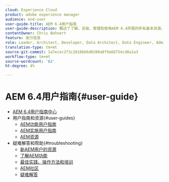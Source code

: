 ```yaml
---
cloud: Experience Cloud
product: adobe experience manager
audience: end-user
user-guide-title: AEM 6.4用户指南
user-guide-description: 概述了了解、安装、管理和使用AEM 6.4所需的所有基本资源。
contentOwner: Chris Bohnert
feature: 发行信息
role: Leader, Architect, Developer, Data Architect, Data Engineer, Administrator, Business Practitioner
translation-type: tm+mt
source-git-commit: 1a7ecec2f3c2618bb6d0280a8f9a66754cd8a1a3
workflow-type: tm+mt
source-wordcount: '62'
ht-degree: 4%

---
```



# AEM 6.4用户指南{#user-guide}

+ [AEM 6.4用户指南中心](home.md)
+ 用户指南和资源{#user-guides}
   + [AEM功能用户指南](capabilities.md)
   + [AEM实施用户指南](implementation.md)
   + [AEM资源](resources.md)
+ 疑难解答和帮助{#troubleshooting}
   + [新AEM用户的资源](new.md)
   + [了解AEM功能](learn.md)
   + [最佳实践、操作方法和培训](best-practice.md)
   + [AEM社区](community.md)
   + [疑难解答](troubleshooting.md)
